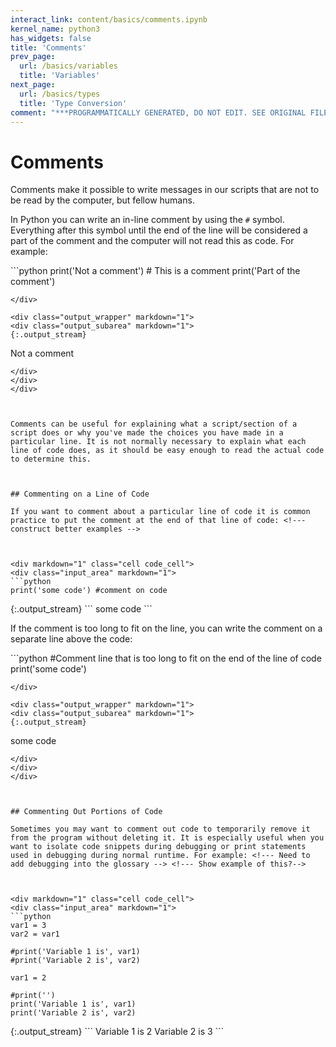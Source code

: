 ```yaml
---
interact_link: content/basics/comments.ipynb
kernel_name: python3
has_widgets: false
title: 'Comments'
prev_page:
  url: /basics/variables
  title: 'Variables'
next_page:
  url: /basics/types
  title: 'Type Conversion'
comment: "***PROGRAMMATICALLY GENERATED, DO NOT EDIT. SEE ORIGINAL FILES IN /content***"
---
```

# Comments
<!--- Add a section about using comments as headers? -->

Comments make it possible to write messages in our scripts that are not to be read by the computer, but fellow humans.

In Python you can write an in-line comment by using the `#` symbol. Everything after this symbol until the end of the line will be considered a part of the comment and the computer will not read this as code. For example:



<div markdown="1" class="cell code_cell">
<div class="input_area" markdown="1">
```python
print('Not a comment') # This is a comment print('Part of the comment')

```
</div>

<div class="output_wrapper" markdown="1">
<div class="output_subarea" markdown="1">
{:.output_stream}
```
Not a comment
```
</div>
</div>
</div>



Comments can be useful for explaining what a script/section of a script does or why you've made the choices you have made in a particular line. It is not normally necessary to explain what each line of code does, as it should be easy enough to read the actual code to determine this.



## Commenting on a Line of Code

If you want to comment about a particular line of code it is common practice to put the comment at the end of that line of code: <!--- construct better examples -->



<div markdown="1" class="cell code_cell">
<div class="input_area" markdown="1">
```python
print('some code') #comment on code

```
</div>

<div class="output_wrapper" markdown="1">
<div class="output_subarea" markdown="1">
{:.output_stream}
```
some code
```
</div>
</div>
</div>



If the comment is too long to fit on the line, you can write the comment on a separate line above the code: 



<div markdown="1" class="cell code_cell">
<div class="input_area" markdown="1">
```python
#Comment line that is too long to fit on the end of the line of code
print('some code')

```
</div>

<div class="output_wrapper" markdown="1">
<div class="output_subarea" markdown="1">
{:.output_stream}
```
some code
```
</div>
</div>
</div>



## Commenting Out Portions of Code

Sometimes you may want to comment out code to temporarily remove it from the program without deleting it. It is especially useful when you want to isolate code snippets during debugging or print statements used in debugging during normal runtime. For example: <!--- Need to add debugging into the glossary --> <!--- Show example of this?-->



<div markdown="1" class="cell code_cell">
<div class="input_area" markdown="1">
```python
var1 = 3
var2 = var1

#print('Variable 1 is', var1)
#print('Variable 2 is', var2)

var1 = 2

#print('')
print('Variable 1 is', var1)
print('Variable 2 is', var2)

```
</div>

<div class="output_wrapper" markdown="1">
<div class="output_subarea" markdown="1">
{:.output_stream}
```
Variable 1 is 2
Variable 2 is 3
```
</div>
</div>
</div>

